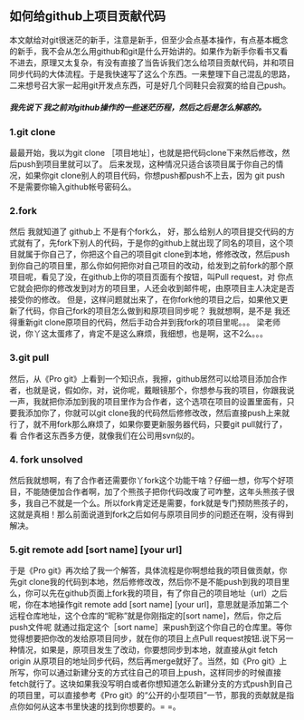 ## 如何给github上项目贡献代码
  本文献给对git很迷茫的新手，注意是新手，但至少会点基本操作，有点基本概念的新手，我不会从怎么用github和git是什么开始讲的。如果作为新手你看书又看不进去，原理又太复杂，有没有直接了当告诉我们怎么给项目贡献代码，并和项目同步代码的大体流程。于是我快速写了这么个东西。一来整理下自己混乱的思路，二来想号召大家一起用git开发点东西，可是好几个同鞋只会寂寞的给自己push。

##### 我先说下 我之前对github操作的一些迷茫历程，然后之后是怎么解惑的。

### 1.git clone

最最开始，我以为git clone ［项目地址］，也就是把代码clone下来然后修改，然后push到项目里就可以了。
后来发现，这种情况只适合该项目属于你自己的情况，如果你git clone别人的项目代码，你想push都push不上去，因为 git push 不是需要你输入github帐号密码么。


### 2.fork

然后 我就知道了 github上 不是有个fork么， 好，那么给别人的项目提交代码的方式就有了，先fork下别人的代码，于是你的github上就出现了同名的项目，这个项目就属于你自己了，你把这个自己的项目git clone到本地，修修改改，然后push到你自己的项目里，那么你如何把你对自己项目的改动，给发到之前fork的那个原项目呢，看见了没，在github上你的项目页面有个按钮，叫Pull request，对 你点它就会把你的修改发到对方的项目里，人还会收到邮件呢，由原项目主人决定是否接受你的修改。
但是，这样问题就出来了，在你fork他的项目之后，如果他又更新了代码，你自己fork的项目怎么做到和原项目同步呢？ 
我就想啊，是不是 我还得重新git clone原项目的代码，然后手动合并到我fork的项目里呢。。。
梁老师说，你丫这太蛋疼了，肯定不是这么麻烦，我细想，也是啊，这不2么。。。

### 3.git pull

然后，从《Pro git》上看到一个知识点，我擦，github居然可以给项目添加合作者，也就是说，假如你，对，说你呢，戴眼镜那个，你想参与我的项目，你跟我说一声，我就把你添加到我的项目里作为合作者，这个选项在项目的设置里面有，只要我添加你了，你就可以git clone我的代码然后修修改改，然后直接push上来就行了，就不用fork那么麻烦了，如果你要更新服务器代码，只要git pull就行了，看 合作者这东西多方便，就像我们在公司用svn似的。


### 4. fork unsolved

然后我就想啊，有了合作者还需要你丫fork这个功能干啥？仔细一想，你写个好项目，不能随便加合作者啊，加了个熊孩子把你代码改废了可咋整，这年头熊孩子很多，我自己不就是一个么。所以fork肯定还是需要，fork就是专门预防熊孩子的，这就是真相！那么前面说道到fork之后如何与原项目同步的问题还在啊，没有得到解决。


### 5.git remote add [sort name] [your url]

于是《Pro git》再次给了我一个解答，具体流程是你啊想给我的项目做贡献，你先git clone我的代码到本地，然后修修改改，然后你不是不能push到我的项目里么，你可以先在github页面上fork我的项目，有了你自己的项目地址（url）之后呢，你在本地操作git remote add [sort name] [your url]，意思就是添加第二个远程仓库地址，这个仓库的“昵称”就是你刚指定的[sort name]，然后，你之后push文件呢 就通过指定这个［sort name］来push到这个你自己的仓库里。等你觉得想要把你改的发给原项目同步，就在你的项目上点Pull request按钮.说下另一种情况，如果是，原项目发生了改动，你要想同步到本地，就直接从git fetch origin 从原项目的地址同步代码，然后再merge就好了。当然，如《Pro git》上所写，你可以通过新建分支的方式往自己的项目上push，这样同步的时候直接fetch就行了。这块如果我没写明白或者你想知道怎么新建分支的方式push到自己的项目里，可以直接参考《Pro git》的“公开的小型项目”一节，那我的贡献就是指点你如何从这本书里快速的找到你想要的。= =。
